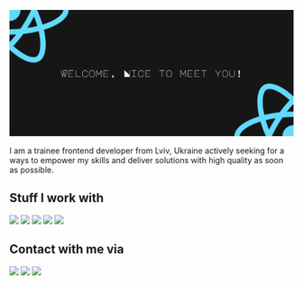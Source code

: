 ![](images/Preview.svg)

I am a trainee frontend developer from Lviv, Ukraine actively seeking for a ways to empower my skills and deliver solutions with high quality as soon as possible.

## Stuff I work with

![](https://img.shields.io/badge/React-20232A?style=for-the-badge&logo=React)
![](https://img.shields.io/badge/Redux-20232A?style=for-the-badge&logo=Redux)
![](https://img.shields.io/badge/Express-20232A?style=for-the-badge&logo=Express)
![](https://img.shields.io/badge/MongoDB-20232A?style=for-the-badge&logo=MongoDB)
![](https://img.shields.io/badge/SASS-20232A?style=for-the-badge&logo=SASS)

## Contact with me via

[![](https://img.shields.io/badge/Phone-20232A?style=for-the-badge)](tel:+380684771085)
[![](https://img.shields.io/badge/Gmail-20232A?style=for-the-badge)](mailto:miha.gulak@gmail.com)
[![](https://img.shields.io/badge/Telegram-20232A?style=for-the-badge)](https://t.me/midjiro)

